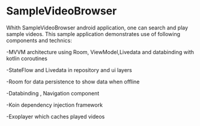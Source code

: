 # SampleVideoBrowser

Whith SampleVideoBrowser android application, one can search and play sample videos. This sample application demonstrates use of following components and technics:

-MVVM architecture using Room, ViewModel,Livedata and databinding with kotlin coroutines

-StateFlow and Livedata in repository and ui layers

-Room for data persistence to show data when offline

-Databinding , Navigation component

-Koin dependency injection framework

-Exoplayer which caches played videos
 
